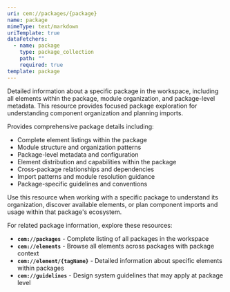 ```yaml
---
uri: cem://packages/{package}
name: package
mimeType: text/markdown
uriTemplate: true
dataFetchers:
  - name: package
    type: package_collection
    path: ""
    required: true
template: package
---
```


Detailed information about a specific package in the workspace, including all elements within the package, module organization, and package-level metadata. This resource provides focused package exploration for understanding component organization and planning imports.

Provides comprehensive package details including:
- Complete element listings within the package
- Module structure and organization patterns
- Package-level metadata and configuration
- Element distribution and capabilities within the package
- Cross-package relationships and dependencies
- Import patterns and module resolution guidance
- Package-specific guidelines and conventions

Use this resource when working with a specific package to understand its organization, discover available elements, or plan component imports and usage within that package's ecosystem.

For related package information, explore these resources:

- **`cem://packages`** - Complete listing of all packages in the workspace
- **`cem://elements`** - Browse all elements across packages with package context
- **`cem://element/{tagName}`** - Detailed information about specific elements within packages
- **`cem://guidelines`** - Design system guidelines that may apply at package level